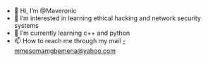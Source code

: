 - 👋 Hi, I’m @Maveronic
- 👀 I’m interested in learning ethical hacking and network security systems
- 🌱 I’m currently learning c++ and python
- 📫 How to reach me through my mail -mmesomamgbemena@yahoo.com

<!---
Maveronic/Maveronic is a ✨ special ✨ repository because its `README.md` (this file) appears on your GitHub profile.
You can click the Preview link to take a look at your changes.
--->
